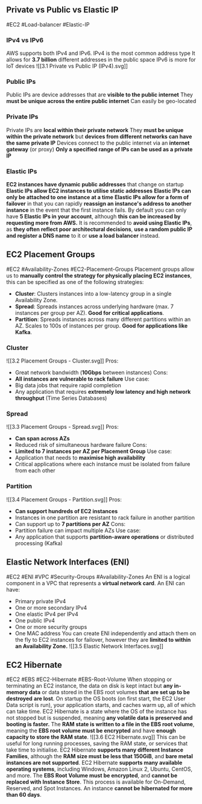 ## Private vs Public vs Elastic IP
#EC2 #Load-balancer #Elastic-IP
### IPv4 vs IPv6
AWS supports both IPv4 and IPv6.
IPv4 is the most common address type
It allows for **3.7 billion** different addresses in the public space
IPv6 is more for IoT devices
![[3.1 Private vs Public IP (IPv4).svg]]
### Public IPs
Public IPs are device addresses that are **visible to the public internet**
They **must be unique across the entire public internet**
Can easily be geo-located
### Private IPs
Private IPs are **local within their private network**
They **must be unique within the private network** but **devices from different networks can have the same private IP**
Devices connect to the public internet via an **internet gateway** (or proxy)
**Only a specified range of IPs can be used as a private IP**
### Elastic IPs
**EC2 instances have dynamic public addresses** that change on startup
**Elastic IPs allow EC2 instances to utilise static addresses**
**Elastic IPs can only be attached to one instance at a time**
**Elastic IPs allow for a form of failover** in that you can rapidly **reassign an instance's address to another instance** in the event that the first instance fails.
By default you can only have **5 Elastic IPs in your account**, although **this can be increased by requesting more from AWS.**
It is recommended to **avoid using Elastic IPs**, as **they often reflect poor architectural decisions**, **use a random public IP and register a DNS name** to it or **use a load balancer** instead.
## EC2 Placement Groups
#EC2 #Availability-Zones #EC2-Placement-Groups 
Placement groups allow us to **manually control the strategy for physically placing EC2 instances**, this can be specified as one of the following strategies:
- **Cluster**: Clusters instances into a low-latency group in a single Availability Zone.
- **Spread**: Spreads instances across underlying hardware (max. 7 instances per group per AZ). **Good for critical applications**.
- **Partition**: Spreads instances across many different partitions within an AZ. Scales to 100s of instances per group. **Good for applications like Kafka**.
### Cluster
![[3.2 Placement Groups - Cluster.svg]]
Pros:
- Great network bandwidth (**10Gbps** between instances)
Cons:
- **All instances are vulnerable to rack failure**
Use case:
- Big data jobs that require rapid completion
- Any application that requires **extremely low latency and high network throughput** (Time Series Databases)
### Spread
![[3.3 Placement Groups - Spread.svg]]
Pros:
- **Can span across AZs**
- Reduced risk of simultaneous hardware failure
Cons:
- **Limited to 7 instances per AZ per Placement Group**
Use case:
- Application that needs to **maximise high availability**
- Critical applications where each instance must be isolated from failure from each other
### Partition
![[3.4 Placement Groups - Partition.svg]]
Pros:
- **Can support hundreds of EC2 instances**
- Instances in one partition are resistant to rack failure in another partition
- Can support up to **7 partitions per AZ**
Cons:
- Partition failure can impact multiple AZs
Use case:
- Any application that supports **partition-aware operations** or distributed processing (Kafka)
## Elastic Network Interfaces (ENI)
#EC2 #ENI #VPC #Security-Groups #Availability-Zones 
An ENI is a logical component in a VPC that represents a **virtual network card**.
An ENI can have:
- Primary private IPv4
- One or more secondary IPv4
- One elastic IPv4 per IPv4
- One public IPv4
- One or more security groups
- One MAC address
You can create ENI independently and attach them on the fly to EC2 instances for failover, however they are **limited to within an Availability Zone.**
![[3.5 Elastic Network Interfaces.svg]]
## EC2 Hibernate
#EC2 #EBS #EC2-Hibernate #EBS-Root-Volume 
When stopping or terminating an EC2 instance, the data on disk is kept intact but **any in-memory data** or data stored in the EBS root volumes **that are set up to be destroyed** **are lost**.
On startup the OS boots (on first start, the EC2 User Data script is run), your application starts, and caches warm up, all of which can take time.
EC2 Hibernate is a state where the OS of the instance has not stopped but is suspended, meaning **any volatile data is preserved and booting is faster.**
The **RAM state is written to a file in the EBS root volume**, meaning the **EBS root volume must be encrypted** and have **enough capacity to store the RAM state**.
![[3.6 EC2 Hibernate.svg]]
This can be useful for long running processes, saving the RAM state, or services that take time to initialise.
EC2 Hibernate **supports many different Instance Families**, although the **RAM size must be less that 150GiB**, and **bare metal instances are not supported**.
EC2 Hibernate **supports many available operating systems**, including Windows, Amazon Linux 2, Ubuntu, CentOS, and more.
The **EBS Root Volume must be encrypted**, and **cannot be replaced with Instance Store**.
This process is available for On-Demand, Reserved, and Spot Instances.
An instance **cannot be hibernated for more than 60 days**.